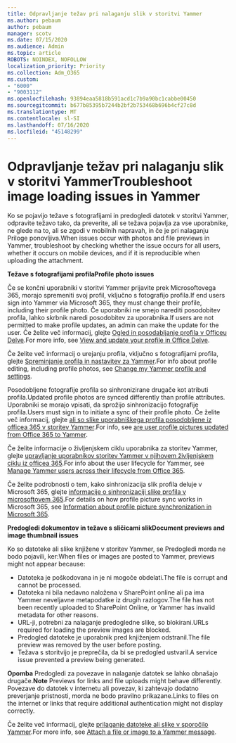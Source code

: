 ```yaml
---
title: Odpravljanje težav pri nalaganju slik v storitvi Yammer
ms.author: pebaum
author: pebaum
manager: scotv
ms.date: 07/15/2020
ms.audience: Admin
ms.topic: article
ROBOTS: NOINDEX, NOFOLLOW
localization_priority: Priority
ms.collection: Adm_O365
ms.custom:
- "6000"
- "9003112"
ms.openlocfilehash: 93894eaa5818b591acd1c7b9a90bc1cabbe00450
ms.sourcegitcommit: b677b85395b7244b2bf2b753468b696b4cf27c8d
ms.translationtype: MT
ms.contentlocale: sl-SI
ms.lasthandoff: 07/16/2020
ms.locfileid: "45148299"
---
```

# <a name="troubleshoot-image-loading-issues-in-yammer"></a><span data-ttu-id="1847f-102">Odpravljanje težav pri nalaganju slik v storitvi Yammer</span><span class="sxs-lookup"><span data-stu-id="1847f-102">Troubleshoot image loading issues in Yammer</span></span>

<span data-ttu-id="1847f-103">Ko se pojavijo težave s fotografijami in predogledi datotek v storitvi Yammer, odpravite težavo tako, da preverite, ali se težava pojavlja za vse uporabnike, ne glede na to, ali se zgodi v mobilnih napravah, in če je pri nalaganju Priloge ponovljiva.</span><span class="sxs-lookup"><span data-stu-id="1847f-103">When issues occur with photos and file previews in Yammer, troubleshoot by checking whether the issue occurs for all users, whether it occurs on mobile devices, and if it is reproducible when uploading the attachment.</span></span>  

<span data-ttu-id="1847f-104">**Težave s fotografijami profila**</span><span class="sxs-lookup"><span data-stu-id="1847f-104">**Profile photo issues**</span></span>  

<span data-ttu-id="1847f-105">Če se končni uporabniki v storitvi Yammer prijavite prek Microsoftovega 365, morajo spremeniti svoj profil, vključno s fotografijo profila.</span><span class="sxs-lookup"><span data-stu-id="1847f-105">If end users sign into Yammer via Microsoft 365, they must change their profile, including their profile photo.</span></span> <span data-ttu-id="1847f-106">Če uporabniki ne smejo narediti posodobitev profila, lahko skrbnik naredi posodobitev za uporabnika.</span><span class="sxs-lookup"><span data-stu-id="1847f-106">If users are not permitted to make profile updates, an admin can make the update for the user.</span></span> <span data-ttu-id="1847f-107">Če želite več informacij, glejte [Ogled in posodabljanje profila v Officeu Delve](https://support.microsoft.com/office/view-and-update-your-profile-in-office-delve-4e84343b-eedf-45a1-aeb9-8627ccca14ba).</span><span class="sxs-lookup"><span data-stu-id="1847f-107">For more info, see [View and update your profile in Office Delve](https://support.microsoft.com/office/view-and-update-your-profile-in-office-delve-4e84343b-eedf-45a1-aeb9-8627ccca14ba).</span></span>

<span data-ttu-id="1847f-108">Če želite več informacij o urejanju profila, vključno s fotografijami profila, glejte [Spreminjanje profila in nastavitev za Yammer](https://support.microsoft.com/office/classic-yammer-change-my-yammer-profile-and-settings-a3aeca0e-de34-4897-9b59-de6516542851).</span><span class="sxs-lookup"><span data-stu-id="1847f-108">For info about profile editing, including profile photos, see [Change my Yammer profile and settings](https://support.microsoft.com/office/classic-yammer-change-my-yammer-profile-and-settings-a3aeca0e-de34-4897-9b59-de6516542851).</span></span> 

<span data-ttu-id="1847f-109">Posodobljene fotografije profila so sinhronizirane drugače kot atributi profila.</span><span class="sxs-lookup"><span data-stu-id="1847f-109">Updated profile photos are synced differently than profile attributes.</span></span> <span data-ttu-id="1847f-110">Uporabniki se morajo vpisati, da sprožijo sinhronizacijo fotografije profila.</span><span class="sxs-lookup"><span data-stu-id="1847f-110">Users must sign in to initiate a sync of their profile photo.</span></span> <span data-ttu-id="1847f-111">Če želite več informacij, glejte [ali so slike uporabniškega profila posodobljene iz officea 365 v storitev Yammer](https://docs.microsoft.com/yammer/manage-yammer-users/manage-users-across-their-lifecycle#q-are-user-profile-pictures-updated-from-office-365-to-yammer).</span><span class="sxs-lookup"><span data-stu-id="1847f-111">For info, see [are user profile pictures updated from Office 365 to Yammer](https://docs.microsoft.com/yammer/manage-yammer-users/manage-users-across-their-lifecycle#q-are-user-profile-pictures-updated-from-office-365-to-yammer).</span></span>

<span data-ttu-id="1847f-112">Če želite informacije o življenjskem ciklu uporabnika za storitev Yammer, glejte [upravljanje uporabnikov storitev Yammer v njihovem življenjskem ciklu iz officea 365](https://docs.microsoft.com/yammer/manage-yammer-users/manage-users-across-their-lifecycle).</span><span class="sxs-lookup"><span data-stu-id="1847f-112">For info about the user lifecycle for Yammer, see [Manage Yammer users across their lifecycle from Office 365](https://docs.microsoft.com/yammer/manage-yammer-users/manage-users-across-their-lifecycle).</span></span>  

<span data-ttu-id="1847f-113">Če želite podrobnosti o tem, kako sinhronizacija slik profila deluje v Microsoft 365, glejte [informacije o sinhronizaciji slike profila v microsoftovem 365](https://support.microsoft.com/office/information-about-profile-picture-synchronization-in-microsoft-365-20594d76-d054-4af4-a660-401133e3d48a).</span><span class="sxs-lookup"><span data-stu-id="1847f-113">For details on how profile picture sync works in Microsoft 365, see [Information about profile picture synchronization in Microsoft 365](https://support.microsoft.com/office/information-about-profile-picture-synchronization-in-microsoft-365-20594d76-d054-4af4-a660-401133e3d48a).</span></span>  

<span data-ttu-id="1847f-114">**Predogledi dokumentov in težave s sličicami slik**</span><span class="sxs-lookup"><span data-stu-id="1847f-114">**Document previews and image thumbnail issues**</span></span>  

<span data-ttu-id="1847f-115">Ko so datoteke ali slike knjižene v storitev Yammer, se Predogledi morda ne bodo pojavili, ker:</span><span class="sxs-lookup"><span data-stu-id="1847f-115">When files or images are posted to Yammer, previews might not appear because:</span></span> 

- <span data-ttu-id="1847f-116">Datoteka je poškodovana in je ni mogoče obdelati.</span><span class="sxs-lookup"><span data-stu-id="1847f-116">The file is corrupt and cannot be processed.</span></span>
- <span data-ttu-id="1847f-117">Datoteka ni bila nedavno naložena v SharePoint online ali pa ima Yammer neveljavne metapodatke iz drugih razlogov.</span><span class="sxs-lookup"><span data-stu-id="1847f-117">The file has not been recently uploaded to SharePoint Online, or Yammer has invalid metadata for other reasons.</span></span>
- <span data-ttu-id="1847f-118">URL-ji, potrebni za nalaganje predogledne slike, so blokirani.</span><span class="sxs-lookup"><span data-stu-id="1847f-118">URLs required for loading the preview images are blocked.</span></span>
- <span data-ttu-id="1847f-119">Predogled datoteke je uporabnik pred knjiženjem odstranil.</span><span class="sxs-lookup"><span data-stu-id="1847f-119">The file preview was removed by the user before posting.</span></span>
- <span data-ttu-id="1847f-120">Težava s storitvijo je preprečila, da bi se predogled ustvaril.</span><span class="sxs-lookup"><span data-stu-id="1847f-120">A service issue prevented a preview being generated.</span></span>

<span data-ttu-id="1847f-121">**Opomba** Predogledi za povezave in nalaganje datotek se lahko obnašajo drugače.</span><span class="sxs-lookup"><span data-stu-id="1847f-121">**Note** Previews for links and file uploads might behave differently.</span></span> <span data-ttu-id="1847f-122">Povezave do datotek v internetu ali povezav, ki zahtevajo dodatno preverjanje pristnosti, morda ne bodo pravilno prikazane.</span><span class="sxs-lookup"><span data-stu-id="1847f-122">Links to files on the internet or links that require additional authentication might not display correctly.</span></span>

<span data-ttu-id="1847f-123">Če želite več informacij, glejte [prilaganje datoteke ali slike v sporočilo Yammer](https://support.microsoft.com/office/attach-a-file-or-image-to-a-yammer-message-f576d4d1-ad66-4ce4-9c43-46cf75978dbf).</span><span class="sxs-lookup"><span data-stu-id="1847f-123">For more info, see [Attach a file or image to a Yammer message](https://support.microsoft.com/office/attach-a-file-or-image-to-a-yammer-message-f576d4d1-ad66-4ce4-9c43-46cf75978dbf).</span></span> 